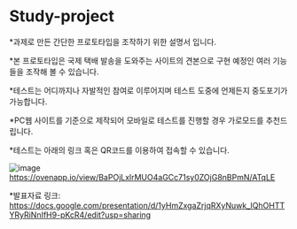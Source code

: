 # Study-project

*과제로 만든 간단한 프로토타입을 조작하기 위한 설명서 입니다.

*본 프로토타입은 국제 택배 발송을 도와주는 사이트의 견본으로 구현 예정인 여러 기능들을 조작해 볼 수 있습니다.

*테스트는 어디까지나 자발적인 참여로 이루어지며 테스트 도중에 언제든지 중도포기가 가능합니다.

*PC웹 사이트를 기준으로 제작되어 모바일로 테스트를 진행할 경우 가로모드를 추천드립니다.

*테스트는 아래의 링크 혹은 QR코드를 이용하여 접속할 수 있습니다.

![image](https://user-images.githubusercontent.com/101612281/201596714-b6fa5b62-df8b-4e02-83c4-7db3188f83c5.png)
https://ovenapp.io/view/BaPOjLxlrMUO4aGCc71sy0ZOjG8nBPmN/ATqLE 

*발표자료 링크: https://docs.google.com/presentation/d/1yHmZxgaZrjqRXyNuwk_IQhOHTTYRyRiNnIfH9-pKcR4/edit?usp=sharing 
